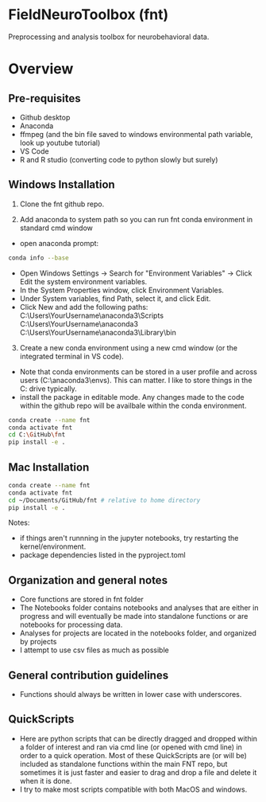 
# FieldNeuroToolbox (fnt)

Preprocessing and analysis toolbox for neurobehavioral data. 

Overview
========


## Pre-requisites
- Github desktop
- Anaconda
- ffmpeg (and the bin file saved to windows environmental path variable, look up youtube tutorial)
- VS Code
- R and R studio (converting code to python slowly but surely)


## Windows Installation

1. Clone the fnt github repo. 

2. Add anaconda to system path so you can run fnt conda environment in standard cmd window
- open anaconda prompt:

```bash
conda info --base
```

- Open Windows Settings → Search for "Environment Variables" → Click Edit the system environment variables.
- In the System Properties window, click Environment Variables.
- Under System variables, find Path, select it, and click Edit.
- Click New and add the following paths:
C:\Users\YourUsername\anaconda3\Scripts
C:\Users\YourUsername\anaconda3
C:\Users\YourUsername\anaconda3\Library\bin


3. Create a new conda environment using a new cmd window (or the integrated terminal in VS code). 
- Note that conda environments can be stored in a user profile and across users (C:\anaconda3\envs). This can matter. I like to store things in the C: drive typically. 
- install the package in editable mode. Any changes made to the code within the github repo will be availbale within the conda environment. 

```bash
conda create --name fnt
conda activate fnt 
cd C:\GitHub\fnt 
pip install -e . 
```



## Mac Installation

```bash
conda create --name fnt
conda activate fnt 
cd ~/Documents/GitHub/fnt # relative to home directory
pip install -e . 
```


Notes: 
- if things aren't runnning in the jupyter notebooks, try restarting the kernel/environment. 
- package dependencies listed in the pyproject.toml

## Organization and general notes
- Core functions are stored in fnt folder
- The Notebooks folder contains notebooks and analyses that are either in progress and will eventually be made into standalone functions or are notebooks for processing data. 
- Analyses for projects are located in the notebooks folder, and organized by projects
- I attempt to use csv files as much as possible


## General contribution guidelines 
- Functions should always be written in lower case with underscores. 



## QuickScripts
- Here are python scripts that can be directly dragged and dropped within a folder of interest and ran via cmd line (or opened with cmd line) in order to a quick operation. Most of these QuickScripts are (or will be) included as standalone functions within the main FNT repo, but sometimes it is just faster and easier to drag and drop a file and delete it when it is done. 
- I try to make most scripts compatible with both MacOS and windows. 